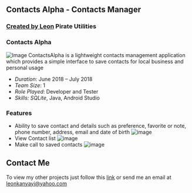 ## Contacts Alpha - Contacts Manager
### [**Created by Leon**](https://bletomus.github.io/) **Pirate Utilities**

### Contacts Alpha
![Image](images/app_home.png)
ContactsAlpha is a lightweight contacts management application which provides a simple interface to save contacts for local business and personal usage

- _Duration_: June 2018 – July 2018
- _Team Size_: 1
- _Role Played_: Developer and Tester
- _Skills: SQLite_, Java, Android Studio

### Features
- Ability to save contact and details such as preference, favorite or note, phone number, address, email and date of birth
![image](images/saving_new_contact.png)
- View Contact list
![image](images/app_saved.png)
- Make call to saved contacts
![image](images/making_a_call.png)
 
## Contact Me
To view my other projects just follow this [link](https://bletomus.github.io/) or send me an email at leonkanyayi@yahoo.com

